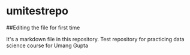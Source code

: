 # umitestrepo


##Editing the file for first time

It's a markdown file in this repository.
Test repository for practicing data science course for Umang Gupta
